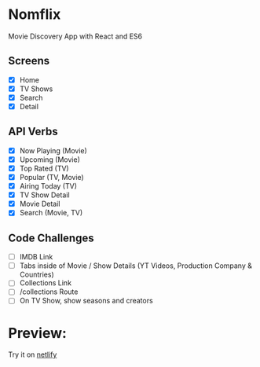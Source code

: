 # Nomflix

Movie Discovery App with React and ES6

## Screens

- [x] Home
- [x] TV Shows
- [x] Search
- [x] Detail

## API Verbs

- [x] Now Playing (Movie)
- [x] Upcoming (Movie)
- [x] Top Rated (TV)
- [x] Popular (TV, Movie)
- [x] Airing Today (TV)
- [x] TV Show Detail
- [x] Movie Detail
- [x] Search (Movie, TV)

## Code Challenges

- [ ] IMDB Link
- [ ] Tabs inside of Movie / Show Details (YT Videos, Production Company & Countries)
- [ ] Collections Link
- [ ] /collections Route
- [ ] On TV Show, show seasons and creators

# Preview:

Try it on [netlify](https://happy-shannon-e7e93d.netlify.app/#/)
